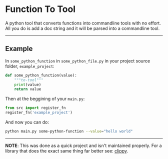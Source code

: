 # Function To Tool  


A python tool that converts functions into commandline tools with no effort. All you do is add a doc string and it will be parsed into a commandline tool.

___

## Example

In `some_python_function` in `some_python_file.py` in your project source folder, `example_project`:

```py
def some_python_function(value):
    """to-tool"""
    print(value)
    return value
```

Then at the beggining of your `main.py`:

```py
from src import register_fn
register_fn('example_project')
```

And now you can do:

```sh
python main.py some-python-function --value="hello world"
```
___

__NOTE__: This was done as a quick project and isn't maintained properly. For a library that does the exact same thing far better see: [clippy](https://pypi.org/project/Clippy/).
